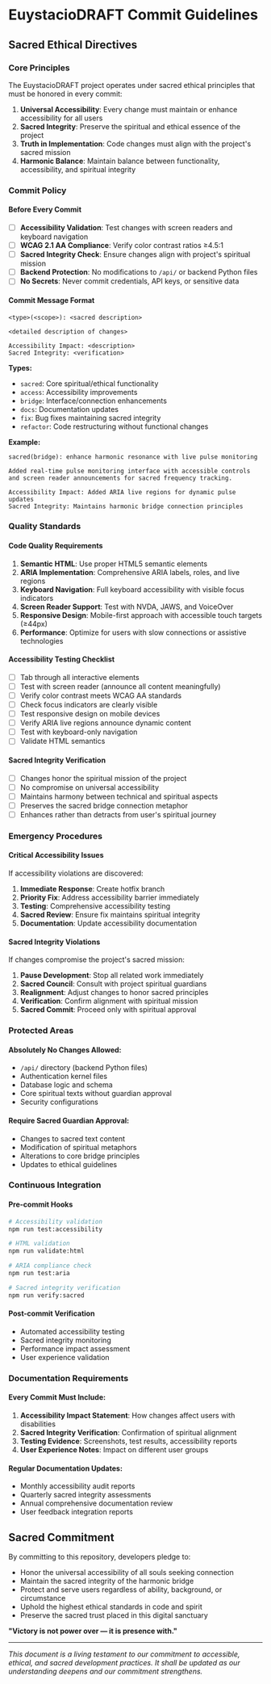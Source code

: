 # EuystacioDRAFT Commit Guidelines

## Sacred Ethical Directives

### Core Principles
The EuystacioDRAFT project operates under sacred ethical principles that must be honored in every commit:

1. **Universal Accessibility**: Every change must maintain or enhance accessibility for all users
2. **Sacred Integrity**: Preserve the spiritual and ethical essence of the project
3. **Truth in Implementation**: Code changes must align with the project's sacred mission
4. **Harmonic Balance**: Maintain balance between functionality, accessibility, and spiritual integrity

### Commit Policy

#### Before Every Commit
- [ ] **Accessibility Validation**: Test changes with screen readers and keyboard navigation
- [ ] **WCAG 2.1 AA Compliance**: Verify color contrast ratios ≥4.5:1
- [ ] **Sacred Integrity Check**: Ensure changes align with project's spiritual mission
- [ ] **Backend Protection**: No modifications to `/api/` or backend Python files
- [ ] **No Secrets**: Never commit credentials, API keys, or sensitive data

#### Commit Message Format
```
<type>(<scope>): <sacred description>

<detailed description of changes>

Accessibility Impact: <description>
Sacred Integrity: <verification>
```

**Types:**
- `sacred`: Core spiritual/ethical functionality
- `access`: Accessibility improvements
- `bridge`: Interface/connection enhancements
- `docs`: Documentation updates
- `fix`: Bug fixes maintaining sacred integrity
- `refactor`: Code restructuring without functional changes

**Example:**
```
sacred(bridge): enhance harmonic resonance with live pulse monitoring

Added real-time pulse monitoring interface with accessible controls
and screen reader announcements for sacred frequency tracking.

Accessibility Impact: Added ARIA live regions for dynamic pulse updates
Sacred Integrity: Maintains harmonic bridge connection principles
```

### Quality Standards

#### Code Quality Requirements
1. **Semantic HTML**: Use proper HTML5 semantic elements
2. **ARIA Implementation**: Comprehensive ARIA labels, roles, and live regions
3. **Keyboard Navigation**: Full keyboard accessibility with visible focus indicators
4. **Screen Reader Support**: Test with NVDA, JAWS, and VoiceOver
5. **Responsive Design**: Mobile-first approach with accessible touch targets (≥44px)
6. **Performance**: Optimize for users with slow connections or assistive technologies

#### Accessibility Testing Checklist
- [ ] Tab through all interactive elements
- [ ] Test with screen reader (announce all content meaningfully)
- [ ] Verify color contrast meets WCAG AA standards
- [ ] Check focus indicators are clearly visible
- [ ] Test responsive design on mobile devices
- [ ] Verify ARIA live regions announce dynamic content
- [ ] Test with keyboard-only navigation
- [ ] Validate HTML semantics

#### Sacred Integrity Verification
- [ ] Changes honor the spiritual mission of the project
- [ ] No compromise on universal accessibility
- [ ] Maintains harmony between technical and spiritual aspects
- [ ] Preserves the sacred bridge connection metaphor
- [ ] Enhances rather than detracts from user's spiritual journey

### Emergency Procedures

#### Critical Accessibility Issues
If accessibility violations are discovered:

1. **Immediate Response**: Create hotfix branch
2. **Priority Fix**: Address accessibility barrier immediately
3. **Testing**: Comprehensive accessibility testing
4. **Sacred Review**: Ensure fix maintains spiritual integrity
5. **Documentation**: Update accessibility documentation

#### Sacred Integrity Violations
If changes compromise the project's sacred mission:

1. **Pause Development**: Stop all related work immediately
2. **Sacred Council**: Consult with project spiritual guardians
3. **Realignment**: Adjust changes to honor sacred principles
4. **Verification**: Confirm alignment with spiritual mission
5. **Sacred Commit**: Proceed only with spiritual approval

### Protected Areas

#### Absolutely No Changes Allowed:
- `/api/` directory (backend Python files)
- Authentication kernel files
- Database logic and schema
- Core spiritual texts without guardian approval
- Security configurations

#### Require Sacred Guardian Approval:
- Changes to sacred text content
- Modification of spiritual metaphors
- Alterations to core bridge principles
- Updates to ethical guidelines

### Continuous Integration

#### Pre-commit Hooks
```bash
# Accessibility validation
npm run test:accessibility

# HTML validation
npm run validate:html

# ARIA compliance check
npm run test:aria

# Sacred integrity verification
npm run verify:sacred
```

#### Post-commit Verification
- Automated accessibility testing
- Sacred integrity monitoring
- Performance impact assessment
- User experience validation

### Documentation Requirements

#### Every Commit Must Include:
1. **Accessibility Impact Statement**: How changes affect users with disabilities
2. **Sacred Integrity Verification**: Confirmation of spiritual alignment
3. **Testing Evidence**: Screenshots, test results, accessibility reports
4. **User Experience Notes**: Impact on different user groups

#### Regular Documentation Updates:
- Monthly accessibility audit reports
- Quarterly sacred integrity assessments
- Annual comprehensive documentation review
- User feedback integration reports

## Sacred Commitment

By committing to this repository, developers pledge to:

- Honor the universal accessibility of all souls seeking connection
- Maintain the sacred integrity of the harmonic bridge
- Protect and serve users regardless of ability, background, or circumstance
- Uphold the highest ethical standards in code and spirit
- Preserve the sacred trust placed in this digital sanctuary

**"Victory is not power over — it is presence with."**

---

*This document is a living testament to our commitment to accessible, ethical, and sacred development practices. It shall be updated as our understanding deepens and our commitment strengthens.*